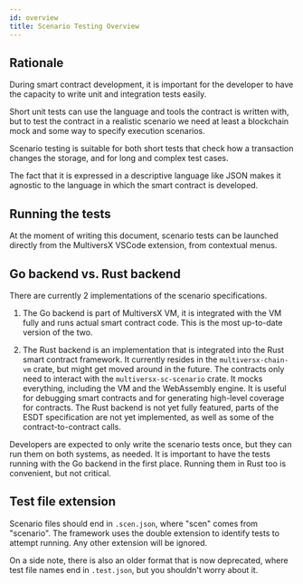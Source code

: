 ```yaml
---
id: overview
title: Scenario Testing Overview
---
```



## **Rationale**

During smart contract development, it is important for the developer to have the capacity to write unit and integration tests easily.

Short unit tests can use the language and tools the contract is written with, but to test the contract in a realistic scenario we need at least a blockchain mock and some way to specify execution scenarios.

Scenario testing is suitable for both short tests that check how a transaction changes the storage, and for long and complex test cases.

The fact that it is expressed in a descriptive language like JSON makes it agnostic to the language in which the smart contract is developed.

## **Running the tests**

At the moment of writing this document, scenario tests can be launched directly from the MultiversX VSCode extension, from contextual menus.

## **Go backend vs. Rust backend**

There are currently 2 implementations of the scenario specifications.

1. The Go backend is part of MultiversX VM, it is integrated with the VM fully and runs actual smart contract code. This is the most up-to-date version of the two.

2. The Rust backend is an implementation that is integrated into the Rust smart contract framework. It currently resides in the `multiversx-chain-vm` crate, but might get moved around in the future. The contracts only need to interact with the `multiversx-sc-scenario` crate. It mocks everything, including the VM and the WebAssembly engine. It is useful for debugging smart contracts and for generating high-level coverage for contracts. The Rust backend is not yet fully featured, parts of the ESDT specification are not yet implemented, as well as some of the contract-to-contract calls.

Developers are expected to only write the scenario tests once, but they can run them on both systems, as needed. It is important to have the tests running with the Go backend in the first place. Running them in Rust too is convenient, but not critical.

## **Test file extension**

Scenario files should end in `.scen.json`, where "scen" comes from "scenario". The framework uses the double extension to identify tests to attempt running. Any other extension will be ignored.

On a side note, there is also an older format that is now deprecated, where test file names end in `.test.json`, but you shouldn't worry about it.
